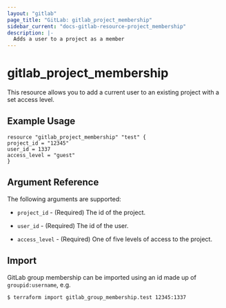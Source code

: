 ```yaml
---
layout: "gitlab"
page_title: "GitLab: gitlab_project_membership"
sidebar_current: "docs-gitlab-resource-project_membership"
description: |-
  Adds a user to a project as a member
---
```


# gitlab\_project_membership

This resource allows you to add a current user to an existing project with a set access level.

## Example Usage

```hcl
resource "gitlab_project_membership" "test" {
project_id = "12345"
user_id = 1337
access_level = "guest"
}
```

## Argument Reference

The following arguments are supported:

* `project_id` - (Required) The id of the project.

* `user_id` - (Required) The id of the user.

* `access_level` - (Required) One of five levels of access to the project.

## Import

GitLab group membership can be imported using an id made up of `groupid:username`, e.g.

```
$ terraform import gitlab_group_membership.test 12345:1337